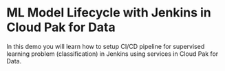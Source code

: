 # ML Model Lifecycle with Jenkins in Cloud Pak for Data

In this demo you will learn how to setup CI/CD pipeline for supervised learning problem (classification) in Jenkins using services in Cloud Pak for Data.
